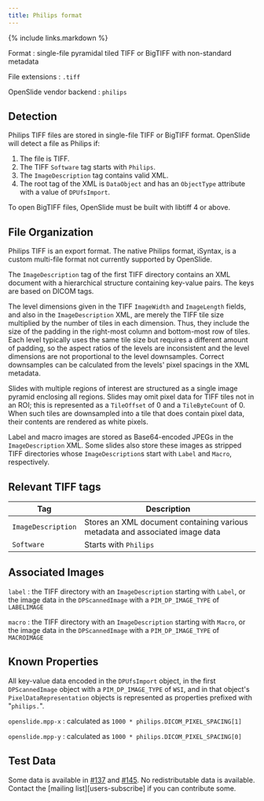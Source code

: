 ```yaml
---
title: Philips format
---
```


{% include links.markdown %}

Format
: single-file pyramidal tiled TIFF or BigTIFF with non-standard metadata

File extensions
: `.tiff`

OpenSlide vendor backend
: `philips`


Detection
---------

Philips TIFF files are stored in single-file TIFF or BigTIFF format.
OpenSlide will detect a file as Philips if:

 1. The file is TIFF.
 2. The TIFF `Software` tag starts with `Philips`.
 3. The `ImageDescription` tag contains valid XML.
 4. The root tag of the XML is `DataObject` and has an `ObjectType` attribute with a value of `DPUfsImport`.

To open BigTIFF files, OpenSlide must be built with libtiff 4 or above.


File Organization
-----------------

Philips TIFF is an export format.  The native Philips format, iSyntax,
is a custom multi-file format not currently supported by OpenSlide.

The `ImageDescription` tag of the first TIFF directory contains an XML
document with a hierarchical structure containing key-value pairs.
The keys are based on DICOM tags.

The level dimensions given in the TIFF `ImageWidth` and `ImageLength`
fields, and also in the `ImageDescription` XML, are merely the TIFF tile
size multiplied by the number of tiles in each dimension.  Thus, they
include the size of the padding in the right-most column and bottom-most row
of tiles.  Each level typically uses the same tile size but requires a
different amount of padding, so the aspect ratios of the levels are
inconsistent and the level dimensions are not proportional to the level
downsamples.  Correct downsamples can be calculated from the levels'
pixel spacings in the XML metadata.

Slides with multiple regions of interest are structured as a single image
pyramid enclosing all regions.  Slides may omit pixel data for TIFF tiles
not in an ROI; this is represented as a `TileOffset` of 0 and a
`TileByteCount` of 0.  When such tiles are downsampled into a tile that
does contain pixel data, their contents are rendered as white pixels.

Label and macro images are stored as Base64-encoded JPEGs in the
`ImageDescription` XML.  Some slides also store these images as stripped
TIFF directories whose `ImageDescription`s start with `Label` and `Macro`,
respectively.


Relevant TIFF tags
------------------

Tag                 | Description                    |
--------------------|--------------------------------|
`ImageDescription`  |Stores an XML document containing various metadata and associated image data|
`Software`          |Starts with `Philips`           |


Associated Images
-----------------

`label`
: the TIFF directory with an `ImageDescription` starting with `Label`, or
the image data in the `DPScannedImage` with a `PIM_DP_IMAGE_TYPE` of
`LABELIMAGE`

`macro`
: the TIFF directory with an `ImageDescription` starting with `Macro`, or
the image data in the `DPScannedImage` with a `PIM_DP_IMAGE_TYPE` of
`MACROIMAGE`


Known Properties
----------------

All key-value data encoded in the `DPUfsImport` object, in the first
`DPScannedImage` object with a `PIM_DP_IMAGE_TYPE` of `WSI`, and in that
object's `PixelDataRepresentation` objects is represented as properties
prefixed with "`philips.`".

`openslide.mpp-x`
: calculated as `1000 * philips.DICOM_PIXEL_SPACING[1]`

`openslide.mpp-y`
: calculated as `1000 * philips.DICOM_PIXEL_SPACING[0]`


Test Data
---------

Some data is available in
[#137](https://github.com/openslide/openslide/issues/137) and
[#145](https://github.com/openslide/openslide/issues/145).  No
redistributable data is available.  Contact the
[mailing list][users-subscribe] if you can contribute some.
